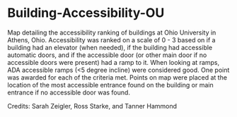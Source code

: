 # Building-Accessibility-OU
Map detailing the accessibility ranking of buildings at Ohio University in Athens, Ohio. Accessibility was ranked on a scale of 0 - 3 based on if a building had an elevator (when needed), if the building had accessible automatic doors, and if the accessible door (or other main door if no accessible doors were present) had a ramp to it. When looking at ramps, ADA accessible ramps (<5 degree incline) were considered good. One point was awarded for each of the criteria met.
Points on map were placed at the location of the most accessible entrance found on the building or main entrance if no accessible door was found.

Credits: Sarah Zeigler, Ross Starke, and Tanner Hammond
